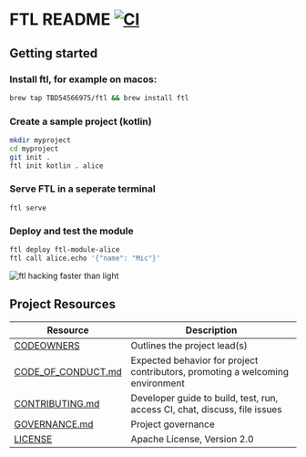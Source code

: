 # FTL README [![CI](https://github.com/TBD54566975/ftl/actions/workflows/ci.yml/badge.svg)](https://github.com/TBD54566975/ftl/actions/workflows/ci.yml)

## Getting started

### Install ftl, for example on macos:
```sh
brew tap TBD54566975/ftl && brew install ftl
```

### Create a sample project (kotlin)
```sh
mkdir myproject
cd myproject
git init .
ftl init kotlin . alice
```

### Serve FTL in a seperate terminal
`ftl serve`

### Deploy and test the module
```sh
ftl deploy ftl-module-alice
ftl call alice.echo '{"name": "Mic"}'
```


![ftl hacking faster than light](https://github.com/TBD54566975/ftl/assets/14976/37b65b44-021b-4da1-abc2-a5dbcc126c47)




## Project Resources

| Resource                                   | Description                                                                    |
| ------------------------------------------ | ------------------------------------------------------------------------------ |
| [CODEOWNERS](./CODEOWNERS)                 | Outlines the project lead(s)                                                   |
| [CODE_OF_CONDUCT.md](./CODE_OF_CONDUCT.md) | Expected behavior for project contributors, promoting a welcoming environment |
| [CONTRIBUTING.md](./CONTRIBUTING.md)       | Developer guide to build, test, run, access CI, chat, discuss, file issues     |
| [GOVERNANCE.md](./GOVERNANCE.md)           | Project governance                                                             |
| [LICENSE](./LICENSE)                       | Apache License, Version 2.0                                                    |
